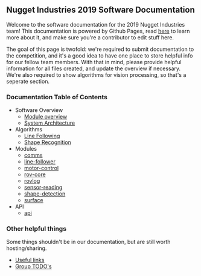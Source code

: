 ## Nugget Industries 2019 Software Documentation

Welcome to the software documentation for the 2019 Nugget Industries team! This documentation is powered by Github Pages, read [here](https://pages.github.com/) to learn more about it, and make sure you're a contributor to edit stuff here.

The goal of this page is twofold: we're required to submit documentation to the competition, and it's a good idea to have one place to store helpful info for our fellow team members. With that in mind, please provide helpful information for all files created, and update the overview if necessary. We're also required to show algorithms for vision processing, so that's a seperate section.

### Documentation Table of Contents
- Software Overview
  - [Module overview](./docs/software-overview/module_overview)
  - [System Architecture](./docs/software-overview/system-architecture)
- Algorithms
  - [Line Following](./docs/algorithms/line-following)
  - [Shape Recognition](./docs/algorithms/shape-recognition)
- Modules 
  - [comms](./docs/modules/comms)
  - [line-follower](./docs/modules/line-follower)
  - [motor-control](./docs/modules/motor-control)
  - [rov-core](./docs/modules/rov-core)
  - [rovlog](./docs/modules/rovlog)
  - [sensor-reading](./docs/modules/sensor-reading)
  - [shape-detection](./docs/modules/shape-detection)
  - [surface](./docs/modules/surface)
- API
  - [api](./docs/api/api)
 
 ### Other helpful things
 Some things shouldn't be in our documentation, but are still worth hosting/sharing.
 - [Useful links](./docs/other/group-todo)
 - [Group TODO's](./docs/other/useful-links)
